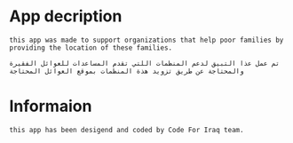 # App decription

    this app was made to support organizations that help poor families by providing the location of these families.

    تم عمل عذا التبيق لدعم المنظمات اللتي تقدم المساعدات للعوائل الفقيرة والمحتاجة عن طريق تزويد هذة المنظمات بموقع العوائل المحتاجة

# Informaion

    this app has been desigend and coded by Code For Iraq team.
